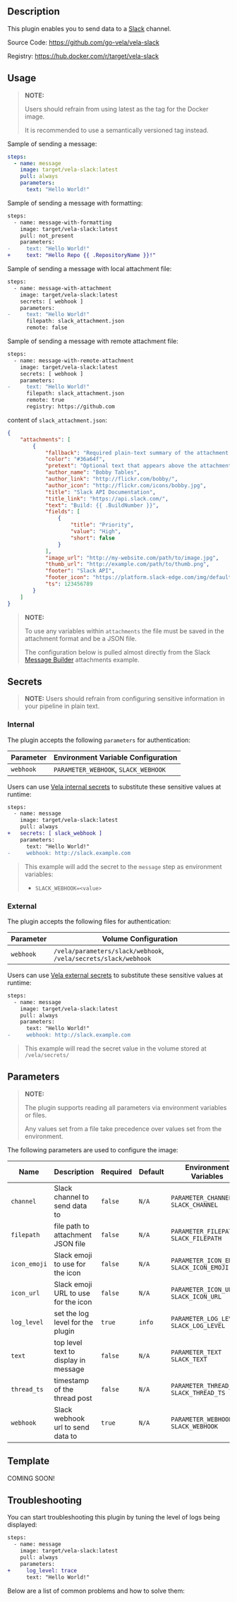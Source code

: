 ## Description

This plugin enables you to send data to a [Slack](https://slack.com/) channel.

Source Code: https://github.com/go-vela/vela-slack

Registry: https://hub.docker.com/r/target/vela-slack

## Usage

> **NOTE:**
>
> Users should refrain from using latest as the tag for the Docker image.
>
> It is recommended to use a semantically versioned tag instead.

Sample of sending a message:

```yaml
steps:
  - name: message
    image: target/vela-slack:latest
    pull: always
    parameters:
      text: "Hello World!"
```

Sample of sending a message with formatting:

```diff
steps:
  - name: message-with-formatting
    image: target/vela-slack:latest
    pull: not_present
    parameters:
-     text: "Hello World!"
+     text: "Hello Repo {{ .RepositoryName }}!"
```

Sample of sending a message with local attachment file:

```diff
steps:
  - name: message-with-attachment
    image: target/vela-slack:latest
    secrets: [ webhook ]
    parameters:
-     text: "Hello World!"
      filepath: slack_attachment.json
      remote: false
```

Sample of sending a message with remote attachment file:

```diff
steps:
  - name: message-with-remote-attachment
    image: target/vela-slack:latest
    secrets: [ webhook ]
    parameters:
-     text: "Hello World!"
      filepath: slack_attachment.json
      remote: true
      registry: https://github.com
```

content of `slack_attachment.json`:

```json
{
    "attachments": [
        {
            "fallback": "Required plain-text summary of the attachment.",
            "color": "#36a64f",
            "pretext": "Optional text that appears above the attachment block",
            "author_name": "Bobby Tables",
            "author_link": "http://flickr.com/bobby/",
            "author_icon": "http://flickr.com/icons/bobby.jpg",
            "title": "Slack API Documentation",
            "title_link": "https://api.slack.com/",
            "text": "Build: {{ .BuildNumber }}",
            "fields": [
                {
                    "title": "Priority",
                    "value": "High",
                    "short": false
                }
            ],
            "image_url": "http://my-website.com/path/to/image.jpg",
            "thumb_url": "http://example.com/path/to/thumb.png",
            "footer": "Slack API",
            "footer_icon": "https://platform.slack-edge.com/img/default_application_icon.png",
            "ts": 123456789
        }
    ]
}
```

> **NOTE:**
>
> To use any variables within `attachments` the file must be saved in the attachment format and be a JSON file.
>
> The configuration below is pulled almost directly from the Slack [Message Builder](https://api.slack.com/docs/messages/builder) attachments example.

## Secrets

> **NOTE:** Users should refrain from configuring sensitive information in your pipeline in plain text.

### Internal

The plugin accepts the following `parameters` for authentication:

| Parameter | Environment Variable Configuration   |
| --------- | ------------------------------------ |
| `webhook` | `PARAMETER_WEBHOOK`, `SLACK_WEBHOOK` |

Users can use [Vela internal secrets](https://go-vela.github.io/docs/tour/secrets/) to substitute these sensitive values at runtime:

```diff
steps:
  - name: message
    image: target/vela-slack:latest
    pull: always
+   secrets: [ slack_webhook ]
    parameters:
      text: "Hello World!"
-     webhook: http://slack.example.com
```

> This example will add the secret to the `message` step as environment variables:
>
> * `SLACK_WEBHOOK=<value>`

### External

The plugin accepts the following files for authentication:

| Parameter | Volume Configuration                                            |
| --------- | --------------------------------------------------------------- |
| `webhook` | `/vela/parameters/slack/webhook`, `/vela/secrets/slack/webhook` |

Users can use [Vela external secrets](https://go-vela.github.io/docs/concepts/pipeline/secrets/origin/) to substitute these sensitive values at runtime:

```diff
steps:
  - name: message
    image: target/vela-slack:latest
    pull: always
    parameters:
      text: "Hello World!"
-     webhook: http://slack.example.com
```

> This example will read the secret value in the volume stored at `/vela/secrets/`

## Parameters

> **NOTE:**
>
> The plugin supports reading all parameters via environment variables or files.
>
> Any values set from a file take precedence over values set from the environment.

The following parameters are used to configure the image:

| Name         | Description                          | Required | Default | Environment Variables                        |
| ------------ | ------------------------------------ | -------- | ------- | -------------------------------------------- |
| `channel`    | Slack channel to send data to        | `false`  | `N/A`   | `PARAMETER_CHANNEL`<br/>`SLACK_CHANNEL`       |
| `filepath`   | file path to attachment JSON file    | `false`  | `N/A`   | `PARAMETER_FILEPATH`<br/>`SLACK_FILEPATH`     |
| `icon_emoji` | Slack emoji to use for the icon      | `false`  | `N/A`   | `PARAMETER_ICON_EMOJI`<br/>`SLACK_ICON_EMOJI` |
| `icon_url`   | Slack emoji URL to use for the icon  | `false`  | `N/A`   | `PARAMETER_ICON_URL`<br/>`SLACK_ICON_URL`     |
| `log_level`  | set the log level for the plugin     | `true`   | `info`  | `PARAMETER_LOG_LEVEL`<br/>`SLACK_LOG_LEVEL`   |
| `text`       | top level text to display in message | `false`  | `N/A`   | `PARAMETER_TEXT`<br/>`SLACK_TEXT`             |
| `thread_ts`  | timestamp of the thread post         | `false`  | `N/A`   | `PARAMETER_THREAD_TS`<br/>`SLACK_THREAD_TS`   |
| `webhook`    | Slack webhook url to send data to    | `true`   | `N/A`   | `PARAMETER_WEBHOOK`<br/>`SLACK_WEBHOOK`       |

## Template

COMING SOON!

## Troubleshooting

You can start troubleshooting this plugin by tuning the level of logs being displayed:

```diff
steps:
  - name: message
    image: target/vela-slack:latest
    pull: always
    parameters:
+     log_level: trace
      text: "Hello World!"
```

Below are a list of common problems and how to solve them:

